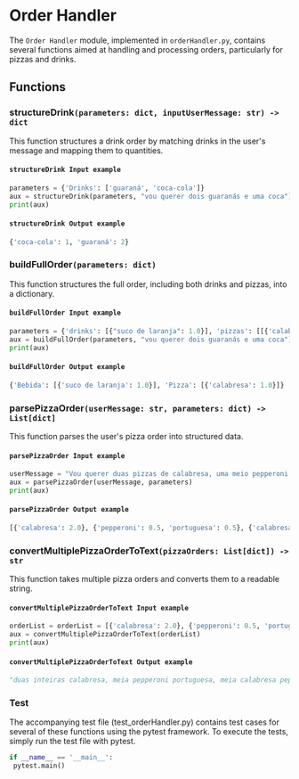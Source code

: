 # Order Handler  
  
The `Order Handler` module, implemented in `orderHandler.py`, contains several functions aimed at handling and processing orders, particularly for pizzas and drinks.  
 
  
## Functions  
  


  ### structureDrink`(parameters: dict, inputUserMessage: str) -> dict`
  
This function structures a drink order by matching drinks in the user's message and mapping them to quantities.  
  
#### `structureDrink Input example`
```python  
parameters = {'Drinks': ['guaraná', 'coca-cola']}  
aux = structureDrink(parameters, "vou querer dois guaranás e uma coca")  
print(aux)  
```  
  
#### `structureDrink Output example`  
``` python
{'coca-cola': 1, 'guaraná': 2}  
```
  
  
### buildFullOrder`(parameters: dict)`  
  
This function structures the full order, including both drinks and pizzas, into a dictionary.  
  
#### `buildFullOrder Input example`
```python  
parameters = {'drinks': [{"suco de laranja": 1.0}], 'pizzas': [[{'calabresa': 1.0}]], 'secret': 'Mensagem secreta'}  
aux = buildFullOrder(parameters, "vou querer dois guaranás e uma coca")  
print(aux)  
```  
  
#### `buildFullOrder Output example`  
```python  
{'Bebida': [{'suco de laranja': 1.0}], 'Pizza': [{'calabresa': 1.0}]}  
```  
  
  
### parsePizzaOrder`(userMessage: str, parameters: dict) -> List[dict]`  
  
This function parses the user's pizza order into structured data.  
  
#### `parsePizzaOrder Input example`
```python  
userMessage = "Vou querer duas pizzas de calabresa, uma meio pepperoni meio portuguesa e uma pizza meio calabresa meio pepperoni" parameters = {'flavor': ['calabresa', 'pepperoni', 'portuguesa']}  
aux = parsePizzaOrder(userMessage, parameters)  
print(aux)  
```  
  
#### `parsePizzaOrder Output example`  
``` python
[{'calabresa': 2.0}, {'pepperoni': 0.5, 'portuguesa': 0.5}, {'calabresa': 0.5, 'pepperoni': 0.5}]  
```  
  
### convertMultiplePizzaOrderToText`(pizzaOrders: List[dict]) -> str`  
  
This function takes multiple pizza orders and converts them to a readable string.  
  
#### `convertMultiplePizzaOrderToText Input example`  
```python  
orderList = orderList = [{'calabresa': 2.0}, {'pepperoni': 0.5, 'portuguesa': 0.5}, {'calabresa': 0.5, 'pepperoni': 0.5}]  
aux = convertMultiplePizzaOrderToText(orderList)  
print(aux)  
```  
  
#### `convertMultiplePizzaOrderToText Output example`  
``` python
"duas inteiras calabresa, meia pepperoni portuguesa, meia calabresa pepperoni"  
```
  
### Test  
The accompanying test file (test_orderHandler.py) contains test cases for several of these functions using the pytest framework. To execute the tests, simply run the test file with pytest.  
  
```python  
if __name__ == '__main__':  
 pytest.main()  
```
